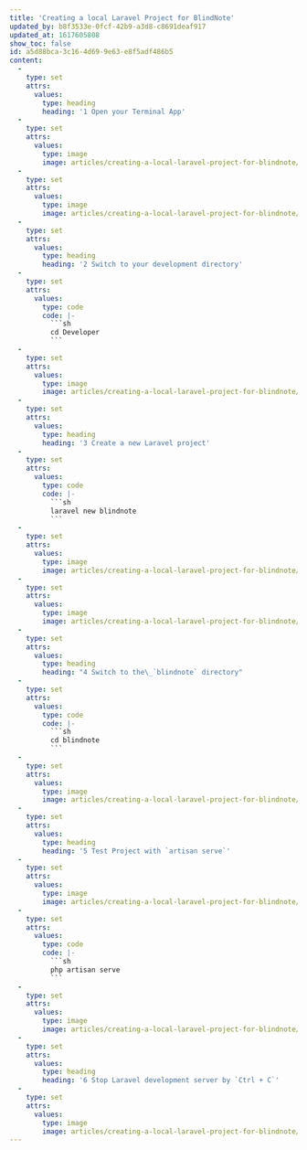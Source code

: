 ```yaml
---
title: 'Creating a local Laravel Project for BlindNote'
updated_by: b8f3533e-0fcf-42b9-a3d8-c8691deaf917
updated_at: 1617605808
show_toc: false
id: a5d88bca-3c16-4d69-9e63-e8f5adf486b5
content:
  -
    type: set
    attrs:
      values:
        type: heading
        heading: '1 Open your Terminal App'
  -
    type: set
    attrs:
      values:
        type: image
        image: articles/creating-a-local-laravel-project-for-blindnote/1.1.png
  -
    type: set
    attrs:
      values:
        type: image
        image: articles/creating-a-local-laravel-project-for-blindnote/1.2.png
  -
    type: set
    attrs:
      values:
        type: heading
        heading: '2 Switch to your development directory'
  -
    type: set
    attrs:
      values:
        type: code
        code: |-
          ```sh
          cd Developer
          ```
  -
    type: set
    attrs:
      values:
        type: image
        image: articles/creating-a-local-laravel-project-for-blindnote/2.1.png
  -
    type: set
    attrs:
      values:
        type: heading
        heading: '3 Create a new Laravel project'
  -
    type: set
    attrs:
      values:
        type: code
        code: |-
          ```sh
          laravel new blindnote
          ```
  -
    type: set
    attrs:
      values:
        type: image
        image: articles/creating-a-local-laravel-project-for-blindnote/3.1.png
  -
    type: set
    attrs:
      values:
        type: image
        image: articles/creating-a-local-laravel-project-for-blindnote/3.2.png
  -
    type: set
    attrs:
      values:
        type: heading
        heading: "4 Switch to the\_`blindnote` directory"
  -
    type: set
    attrs:
      values:
        type: code
        code: |-
          ```sh
          cd blindnote
          ```
  -
    type: set
    attrs:
      values:
        type: image
        image: articles/creating-a-local-laravel-project-for-blindnote/4.1.png
  -
    type: set
    attrs:
      values:
        type: heading
        heading: '5 Test Project with `artisan serve`'
  -
    type: set
    attrs:
      values:
        type: image
        image: articles/creating-a-local-laravel-project-for-blindnote/5.1.png
  -
    type: set
    attrs:
      values:
        type: code
        code: |-
          ```sh
          php artisan serve
          ```
  -
    type: set
    attrs:
      values:
        type: image
        image: articles/creating-a-local-laravel-project-for-blindnote/5.2.png
  -
    type: set
    attrs:
      values:
        type: heading
        heading: '6 Stop Laravel development server by `Ctrl + C`'
  -
    type: set
    attrs:
      values:
        type: image
        image: articles/creating-a-local-laravel-project-for-blindnote/6.1.png
---
```

